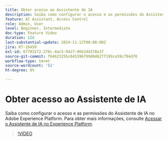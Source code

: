 ```yaml
---
title: Obter acesso ao Assistente de IA
description: Saiba como configurar o acesso e as permissões do Assistente de IA no Adobe Experience Platform.
feature: AI Assistant, Access Control
role: Admin, User
level: Beginner, Intermediate
doc-type: Feature Video
duration: 124
last-substantial-update: 2024-11-12T00:00:00Z
jira: KT-16459
exl-id: 67793272-278c-4ac5-9427-96b3dd378e37
source-git-commit: f64623255c045396799d0d627f199ce59c794d70
workflow-type: tm+mt
source-wordcount: '51'
ht-degree: 0%

---
```


# Obter acesso ao Assistente de IA

Saiba como configurar o acesso e as permissões do Assistente de IA no Adobe Experience Platform. Para obter mais informações, consulte [Acessar o Assistente de IA no Experience Platform](https://experienceleague.adobe.com/en/docs/experience-platform/ai-assistant/access).

>[!VIDEO](https://video.tv.adobe.com/v/3436470/?learn=on)
